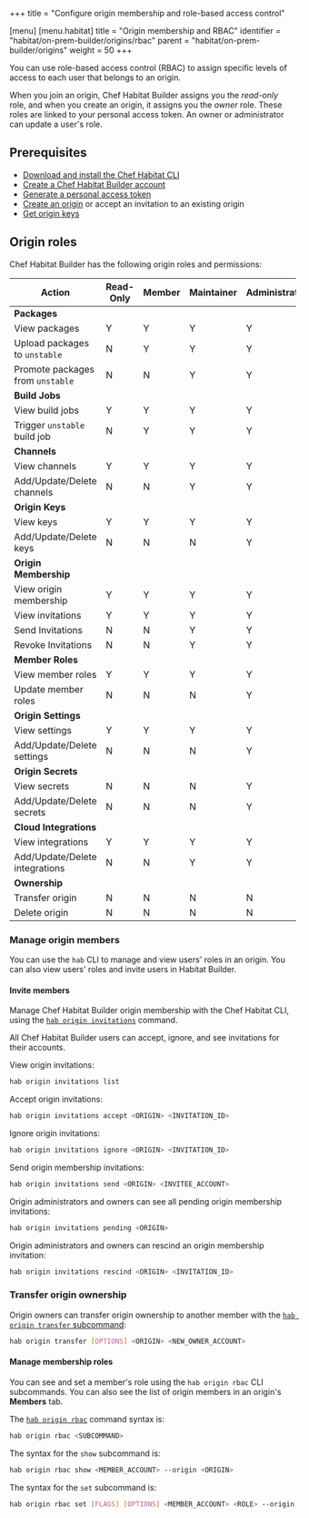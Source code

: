 +++
title = "Configure origin membership and role-based access control"

[menu]
  [menu.habitat]
    title = "Origin membership and RBAC"
    identifier = "habitat/on-prem-builder/origins/rbac"
    parent = "habitat/on-prem-builder/origins"
    weight = 50
+++

You can use role-based access control (RBAC) to assign specific levels of access to each user that belongs to an origin.

When you join an origin, Chef Habitat Builder assigns you the _read-only_ role, and when you create an origin, it assigns you the _owner_ role. These roles are linked to your personal access token. An owner or administrator can update a user's role.

## Prerequisites

- [Download and install the Chef Habitat CLI](/habitat/install_habitat/)
- [Create a Chef Habitat Builder account]()
- [Generate a personal access token]()
- [Create an origin](../create_an_origin) or accept an invitation to an existing origin
- [Get origin keys](../origin_keys)

## Origin roles

Chef Habitat Builder has the following origin roles and permissions:

| Action                           | Read-Only | Member | Maintainer | Administrator | Owner |
| -------------------------------- | --------- | ------ | ---------- | ------------- | ----- |
| **Packages**                     |           |        |            |               |       |
| View packages                    | Y         | Y      | Y          | Y             | Y     |
| Upload packages to `unstable`    | N         | Y      | Y          | Y             | Y     |
| Promote packages from `unstable` | N         | N      | Y          | Y             | Y     |
| **Build Jobs**                   |           |        |            |               |       |
| View build jobs                  | Y         | Y      | Y          | Y             | Y     |
| Trigger `unstable` build job     | N         | Y      | Y          | Y             | Y     |
| **Channels**                     |           |        |            |               |       |
| View channels                    | Y         | Y      | Y          | Y             | Y     |
| Add/Update/Delete channels       | N         | N      | Y          | Y             | Y     |
| **Origin Keys**                  |           |        |            |               |       |
| View keys                        | Y         | Y      | Y          | Y             | Y     |
| Add/Update/Delete keys           | N         | N      | N          | Y             | Y     |
| **Origin Membership**            |           |        |            |               |       |
| View origin membership           | Y         | Y      | Y          | Y             | Y     |
| View invitations                 | Y         | Y      | Y          | Y             | Y     |
| Send Invitations                 | N         | N      | Y          | Y             | Y     |
| Revoke Invitations               | N         | N      | Y          | Y             | Y     |
| **Member Roles**                 |           |        |            |               |       |
| View member roles                | Y         | Y      | Y          | Y             | Y     |
| Update member roles              | N         | N      | N          | Y             | Y     |
| **Origin Settings**              |           |        |            |               |       |
| View settings                    | Y         | Y      | Y          | Y             | Y     |
| Add/Update/Delete settings       | N         | N      | N          | Y             | Y     |
| **Origin Secrets**               |           |        |            |               |       |
| View secrets                     | N         | N      | N          | Y             | Y     |
| Add/Update/Delete secrets        | N         | N      | N          | Y             | Y     |
| **Cloud Integrations**           |           |        |            |               |       |
| View integrations                | Y         | Y      | Y          | Y             | Y     |
| Add/Update/Delete integrations   | N         | N      | Y          | Y             | Y     |
| **Ownership**                    |           |        |            |               |       |
| Transfer origin                  | N         | N      | N          | N             | Y     |
| Delete origin                    | N         | N      | N          | N             | Y     |

### Manage origin members

You can use the `hab` CLI to manage and view users' roles in an origin. You can also view users' roles and invite users in Habitat Builder.

#### Invite members

Manage Chef Habitat Builder origin membership with the Chef Habitat CLI, using the [`hab origin invitations`](/habitat/habitat_cli/#hab-origin-invitations) command.

All Chef Habitat Builder users can accept, ignore, and see invitations for their accounts.

View origin invitations:

```bash
hab origin invitations list
```

Accept origin invitations:

```bash
hab origin invitations accept <ORIGIN> <INVITATION_ID>
```

Ignore origin invitations:

```bash
hab origin invitations ignore <ORIGIN> <INVITATION_ID>
```

Send origin membership invitations:

```bash
hab origin invitations send <ORIGIN> <INVITEE_ACCOUNT>
```

Origin administrators and owners can see all pending origin membership invitations:

```bash
hab origin invitations pending <ORIGIN>
```

Origin administrators and owners can rescind an origin membership invitation:

```bash
hab origin invitations rescind <ORIGIN> <INVITATION_ID>
```

### Transfer origin ownership

Origin owners can transfer origin ownership to another member with the [`hab origin transfer` subcommand](/habitat/habitat_cli/#hab-origin-transfer):

```bash
hab origin transfer [OPTIONS] <ORIGIN> <NEW_OWNER_ACCOUNT>
```

#### Manage membership roles

You can see and set a member's role using the `hab origin rbac` CLI subcommands.
You can also see the list of origin members in an origin's **Members** tab.

The [`hab origin rbac`](/habitat/habitat_cli/#hab-origin-rbac) command syntax is:

```bash
hab origin rbac <SUBCOMMAND>
```

The syntax for the `show` subcommand is:

```bash
hab origin rbac show <MEMBER_ACCOUNT> --origin <ORIGIN>
```

The syntax for the `set` subcommand is:

```bash
hab origin rbac set [FLAGS] [OPTIONS] <MEMBER_ACCOUNT> <ROLE> --origin <ORIGIN>
```
